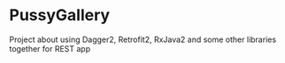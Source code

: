 # PussyGallery
Project about using Dagger2, Retrofit2, RxJava2 and some other libraries together for REST app

